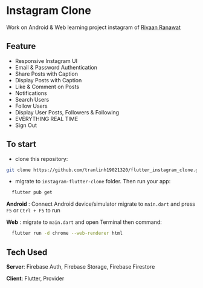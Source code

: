 # Instagram Clone
Work on Android & Web
learning project instagram of [Rivaan Ranawat](https://github.com/RivaanRanawat?tab=repositories) 

## Feature
- Responsive Instagram UI
- Email & Password Authentication
- Share Posts with Caption
- Display Posts with Caption
- Like & Comment on Posts
- Notifications
- Search Users
- Follow Users
- Display User Posts, Followers & Following
- EVERYTHING REAL TIME
- Sign Out
## To start
- clone this repository:
``` sh
git clone https://github.com/tranlinh19021320/flutter_instagram_clone.git
```

- migrate to ```instagram-flutter-clone``` folder.
Then run your app:
```bash
  flutter pub get
```
**Android** :
Connect Android device/simulator
migrate to ```main.dart``` and press ```F5``` or ```Ctrl + F5``` to run

**Web** :
migrate to ```main.dart``` and open Terminal then command:
```bash
  flutter run -d chrome --web-renderer html
```

## Tech Used
**Server**: Firebase Auth, Firebase Storage, Firebase Firestore

**Client**: Flutter, Provider

